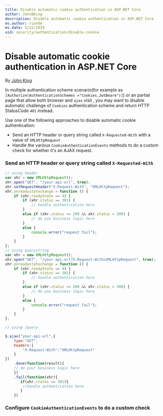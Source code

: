 ```yaml
---
title: Disable automatic cookie authentication in ASP.NET Core
author: John0King
description: Disable automatic cookie authentication in ASP.NET Core
ms.author: riande
ms.date: 5/22/2019
uid: security/authentication/disable-cookie
---
```

# Disable automatic cookie authentication in ASP.NET Core

By [John King](https://github.com/John0King)

In multiple authentication scheme scenario(for example as `[Authorize(AuthenticationSchemes ="Cookies,JwtBeare")]`) or an partial page that allow both browser  and `ajax` visit , you may want to disable automatic challenge of `Cookies` authentication scheme and return HTTP StatusCode `401` instead.

Use one of the following approaches to disable automatic cookie authentication:

* Send an HTTP header or query string called `X-Requested-With` with a value of `XMLHttpRequest`
* Handle the various `CookieAuthenticationEvents` methods to do a custom check for whether it's an AJAX request.

### Send an HTTP header or query string called `X-Requested-With`

```js
// using header
var xhr = new XMLHttpRequest();
xhr.open("GET", "/your-api-url", true);
xhr.setRequestHeader("X-Request-With", "XMLHttpRequest");
xhr.onreadystatechange = function () {
    if (xhr.readyState == 4) {
        if (xhr.status == 301) {
            // handle authentication here
        }
        else if (xhr.status >= 200 && xhr.status < 300) {
            // do you business logic here
        }
        else {
            console.error("request fail");
        }
    }
};
// using querystring
var xhr = new XMLHttpRequest();
xhr.open("GET", "/your-api-url?X-Request-With=XMLHttpRequest", true);
xhr.onreadystatechange = function () {
    if (xhr.readyState == 4) {
        if (xhr.status == 301) {
            // handle authentication here
        }
        else if (xhr.status >= 200 && xhr.status < 300) {
            // do you business logic here
        }
        else {
            console.error("request fail");
        }
    }
};

// using jquery

$.ajax("your-api-url",{
    type:"GET",
    headers:{
        "X-Request-With":"XMLHttpRequest"
    }
})
    .done(function(result){
    // do your business logic here
    })
    .fail(function(xhr){
       if(xhr.states == 301){
        //handle authentication here
       }
    })
```

### Configure  `CookieAuthenticationEvents` to do a custom check

```C#

```
